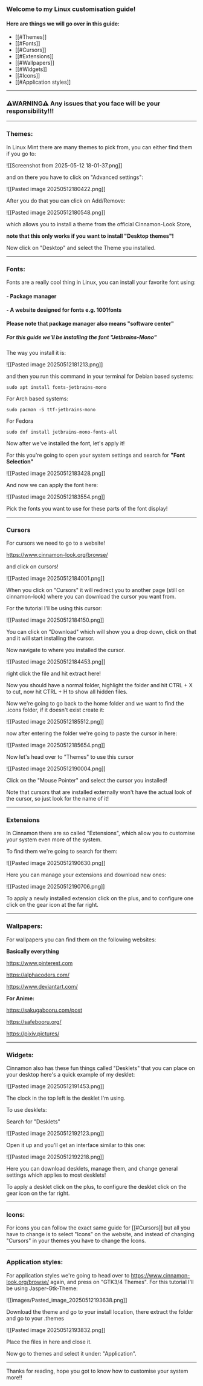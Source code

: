 ### **Welcome to my Linux customisation guide!** 

#### Here are things we will go over in this guide:
- [[#Themes]]
- [[#Fonts]]
- [[#Cursors]]
- [[#Extensions]]
- [[#Wallpapers]]
- [[#Widgets]]
- [[#Icons]]
- [[#Application styles]]


---
###  ⚠WARNING⚠ Any issues that you face will be your responsibility!!!

---


### Themes:

In Linux Mint there are many themes to pick from, you can either find them if you go to:

![[Screenshot from 2025-05-12 18-01-37.png]]

and on there you have to click on "Advanced settings":

![[Pasted image 20250512180422.png]]

After you do that you can click on Add/Remove:

![[Pasted image 20250512180548.png]]

which allows you to install a theme from the official Cinnamon-Look Store,

**note that this only works if you want to install "Desktop themes"!**

Now click on "Desktop" and select the Theme you installed.

---

### Fonts:

Fonts are a really cool thing in Linux, you can install your favorite font using:

#### - Package manager
#### - A website designed for fonts e.g. 1001fonts

**Please note that package manager also means "software center"**

##### For this guide we'll be installing the font "Jetbrains-Mono"

The way you install it is:

![[Pasted image 20250512181213.png]]


and then you run this command in your terminal for Debian based systems:

```
sudo apt install fonts-jetbrains-mono
```


For Arch based systems:

```
sudo pacman -S ttf-jetbrains-mono
```

For Fedora

```
sudo dnf install jetbrains-mono-fonts-all
```


Now after we've installed the font, let's apply it!

For this you're going to open your system settings and search for **"Font Selection"**

![[Pasted image 20250512183428.png]]


And now we can apply the font here:

![[Pasted image 20250512183554.png]]

Pick the fonts you want to use for these parts of the font display!

---

### Cursors

For cursors we need to go to a website!

https://www.cinnamon-look.org/browse/

and click on cursors!

![[Pasted image 20250512184001.png]]

When you click on "Cursors" it will redirect you to another page (still on cinnamon-look) where you can download the cursor you want from.

For the tutorial I'll be using this cursor:

![[Pasted image 20250512184150.png]]

You can click on "Download" which will show you a drop down, click on that and it will start installing the cursor.

Now navigate to where you installed the cursor.

![[Pasted image 20250512184453.png]]

right click the file and hit extract here!

Now you should have a normal folder, highlight the folder and hit  CTRL + X to cut, now hit
CTRL + H to show all hidden files.

Now we're going to go back to the home folder and we want to find the .icons folder, if it doesn't exist create it:

![[Pasted image 20250512185512.png]]

now after entering the folder we're going to paste the cursor in here:

![[Pasted image 20250512185654.png]]

Now let's head over to "Themes" to use this cursor

![[Pasted image 20250512190004.png]]

Click on the "Mouse Pointer" and select the cursor you installed!

Note that cursors that are installed externally won't have the actual look of the cursor, so just look for the name of it!

---

### Extensions

In Cinnamon there are so called "Extensions", which allow you to customise your system even more of the system.

To find them we're going to search for them:

![[Pasted image 20250512190630.png]]

Here you can manage your extensions and download new ones:

![[Pasted image 20250512190706.png]]

To apply a newly installed extension click on the plus, and to configure one click on the gear icon at the far right.

---

### Wallpapers:

For wallpapers you can find them on the following websites:

**Basically everything**

https://www.pinterest.com

https://alphacoders.com/

https://www.deviantart.com/

**For Anime:**

https://sakugabooru.com/post

https://safebooru.org/

https://pixiv.pictures/

---

### Widgets:

Cinnamon also has these fun things called "Desklets" that you can place on your desktop here's a quick example of my desklet:

![[Pasted image 20250512191453.png]]

The clock in the top left is the desklet I'm using.

To use desklets:

Search for "Desklets"

![[Pasted image 20250512192123.png]]

Open it up and you'll get an interface similar to this one:

![[Pasted image 20250512192218.png]]

Here you can download desklets, manage them, and change general settings which applies to most desklets!

To apply a desklet click on the plus, to configure the desklet click on the gear icon on the far right.

---

### Icons:

For icons you can follow the exact same guide for [[#Cursors]] but all you have to change is to select "Icons" on the website, and instead of changing "Cursors" in your themes you have to change the Icons.

---

### Application styles:

For application styles we're going to head over to https://www.cinnamon-look.org/browse/ again, and press on "GTK3/4 Themes".
For this tutorial I'll be using Jasper-Gtk-Theme:

![[images/Pasted_image_20250512193638.png]]

Download the theme and go to your install location, there extract the folder and go to your .themes

![[Pasted image 20250512193832.png]]

Place the files in here and close it.

Now go to themes and select it under: "Application".

---

Thanks for reading, hope you got to know how to customise your system more!!
